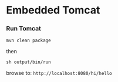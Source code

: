 ﻿# Embedded Tomcat

### Run Tomcat

```mvn clean package``` 

then 

```
sh output/bin/run
```

browse to: `http://localhost:8080/hi/hello`

